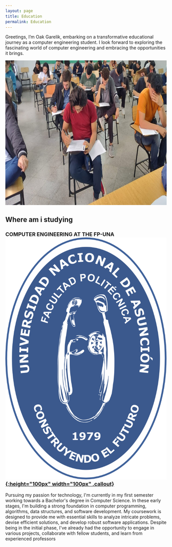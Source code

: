 ```yaml
---
layout: page
title: Education
permalink: Education
---
```

Greetings, I’m Oak Garelik, embarking on a transformative educational journey as a computer engineering student. I look forward to exploring the fascinating world of computer engineering and embracing the opportunities it brings.

<img src="assets/img/yo en clase.jpeg" alt="Oak in class" width="980" height="450" >

## Where am i studying

### COMPUTER ENGINEERING AT THE FP-UNA<a href="https://www.pol.una.py//" rel="some text">![img](assets/img/logos/fpuna_logo_institucional.svg){:height="100px" width="100px" .callout}</a>

Pursuing my passion for technology, I'm currently in my first semester working towards a Bachelor's degree in Computer Science. In these early stages, I'm building a strong foundation in computer programming, algorithms, data structures, and software development. My coursework is designed to provide me with essential skills to analyze intricate problems, devise efficient solutions, and develop robust software applications. Despite being in the initial phase, I've already had the opportunity to engage in various projects, collaborate with fellow students, and learn from experienced professors
